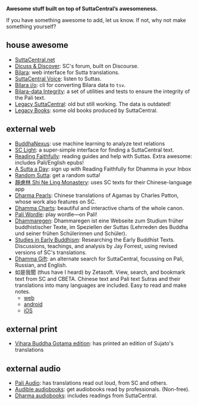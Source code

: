 **Awesome stuff built on top of SuttaCentral’s awesomeness.**

If you have something awesome to add, let us know. If not, why not make something yourself?

## house awesome

- [SuttaCentral.net](https://suttacentral.net/)
- [Dicuss & Discover](https://discourse.suttacentral.net/): SC's forum, built on Discourse.
- [Bilara](https://bilara.suttacentral.net/): web interface for Sutta translations.
- [SuttaCentral Voice](https://voice.suttacentral.net/scv/index.html#/sutta): listen to Suttas.
- [Bilara i/o](https://github.com/suttacentral/bilara-data/tree/published/.scripts/bilara-io): cli for converting Bilara data to `tsv`.
- [Bilara-data Integrity](https://github.com/suttacentral/bilara-data-integrity): a set of utilities and tests to ensure the integrity of the Pali text.
- [Legacy SuttaCentral](https://legacy.suttacentral.net/): old but still working. The data is outdated!
- [Legacy Books](https://suttacentral.github.io/legacy-books/): some old books produced by SuttaCentral.

## external web

- [BuddhaNexus](https://buddhanexus.net): use machine learning to analyze text relations
- [SC Light](https://sc.readingfaithfully.org/): a super-simple interface for finding a SuttaCentral text.
- [Reading Faithfully](https://readingfaithfully.org/): reading guides and help with Suttas. Extra awesome: includes Pali/English epubs!
- [A Sutta a Day](https://daily.readingfaithfully.org/): sign up with Reading Faithfully for Dhamma in your Inbox
- [Random Sutta](https://r.readingfaithfully.org/): get a random sutta!
- [靜慮林 Shi Ne Ling Monastery](https://www.godhamma.alicloud1688.com/): uses SC texts for their Chinese-language app
- [Dharma Pearls](https://canon.dharmapearls.net/): Chinese translations of Agamas by Charles Patton, whose work also features on SC.
- [Dhamma Charts](https://www.dhammacharts.org/suttapitaka-chart/): beautiful and interactive charts of the whole canon.
- [Pali Wordle](https://labs.buddhistuniversity.net/wordle-pali/): play wordle—on Pali!
- [Dhammaregen](https://dhammaregen.github.io/dhammaregen/wiki/welcome): Dhammaregen ist eine Webseite zum Studium früher buddhistischer Texte, im Speziellen der Suttas (Lehrreden des Buddha und seiner frühen Schülerinnen und Schüler). 
- [Studies in Early Buddhism](https://early-buddhism.com/): Researching the Early Buddhist Texts. Discussions, teachings, and analysis by Jay Forrest, using revised versions of SC's translations.
- [Dhamma Gift](https://find.dhamma.gift/): an alternate search for SuttaCentral, focussing on Pali, Russian, and English.
- 如是我聞 (thus have I heard) by Zetasoft. View, search, and bookmark text from SC and CBETA. Chinese text and Pali text Sutras and their translations into many languages are included. Easy to read and make notes.
     - [web](https://park.zeta2374.com/)
     - [android](https://play.google.com/store/apps/details?id=com.zetasoft.thus)
     - [iOS](https://apps.apple.com/us/app/%E5%A6%82%E6%98%AF%E6%88%91%E8%81%9E-thus-have-i-heard/id1662763625)

## external print

- [Vihara Buddha Gotama edition](https://vbgnet.org/): has printed an edition of Sujato's translations

## external audio

- [Pali Audio](https://www.paliaudio.com/): has translations read out loud, from SC and others.
- [Audible audiobooks](https://www.audible.com.au/search?keywords=sujato&ref-override=a_hp_t1_header_search&k=sujato): get audiobooks read by professionals. (Non-free).
- [Dharma audiobooks](https://dharmaaudiobooks.com/): includes readings from SuttaCentral.
